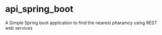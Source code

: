 # api_spring_boot
A Simple Spring boot application to find the nearest pharamcy using REST web services

